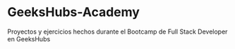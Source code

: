 # GeeksHubs-Academy
Proyectos y ejercicios hechos durante el Bootcamp de Full Stack Developer en GeeksHubs
